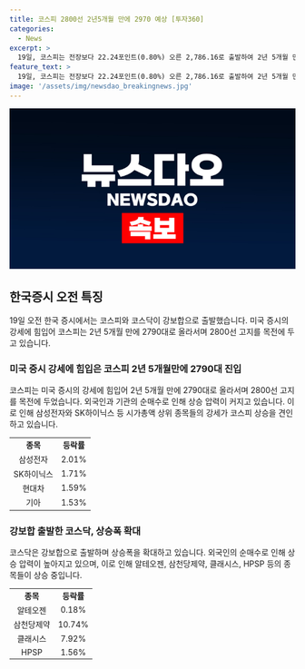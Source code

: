 ```yaml
---
title: 코스피 2800선 2년5개월 만에 2970 예상 [투자360]
categories:
  - News
excerpt: >
  19일, 코스피는 전장보다 22.24포인트(0.80%) 오른 2,786.16로 출발하여 2년 5개월 만에 최고치를 기록했다. 미국 증시의 강세와 외국인과 기관의 매수세로 인해 상승 압력이 커졌으며, 삼성전자와 SK하이닉스가 강세를 보여 시가총액 상위 종목 중 삼성전자가 2.01%, SK하이닉스가 1.71% 상승했다. 이에 따라 코스피 및 코스닥 지수는 상승세를 이어가는 가운데, 외국인이 순매수세를 보이고 있으며, 미국의 소매판매가 기대치를 밑돌면서 금리 인하에 대한 기대감이 커지고 있다.
feature_text: >
  19일, 코스피는 전장보다 22.24포인트(0.80%) 오른 2,786.16로 출발하여 2년 5개월 만에 최고치를 기록했다. 미국 증시의 강세와 외국인과 기관의 매수세로 인해 상승 압력이 커졌으며, 삼성전자와 SK하이닉스가 강세를 보여 시가총액 상위 종목 중 삼성전자가 2.01%, SK하이닉스가 1.71% 상승했다. 이에 따라 코스피 및 코스닥 지수는 상승세를 이어가는 가운데, 외국인이 순매수세를 보이고 있으며, 미국의 소매판매가 기대치를 밑돌면서 금리 인하에 대한 기대감이 커지고 있다.
image: '/assets/img/newsdao_breakingnews.jpg'
---
```


<p><img src="/assets/img/newsdao_breakingnews.jpg" alt="pcversion 속보" /></p>

<h2 data-ke-size="size26">한국증시 오전 특징</h2>

<p data-ke-size="size16">19일 오전 한국 증시에서는 코스피와 코스닥이 강보합으로 출발했습니다. 미국 증시의 강세에 힘입어 코스피는 2년 5개월 만에 2790대로 올라서며 2800선 고지를 목전에 두고 있습니다.</p>

<h3>미국 증시 강세에 힘입은 코스피 2년 5개월만에 2790대 진입</h3>

<p data-ke-size="size16">코스피는 미국 증시의 강세에 힘입어 2년 5개월 만에 2790대로 올라서며 2800선 고지를 목전에 두었습니다. 외국인과 기관의 순매수로 인해 상승 압력이 커지고 있습니다. 이로 인해 삼성전자와 SK하이닉스 등 시가총액 상위 종목들의 강세가 코스피 상승을 견인하고 있습니다.</p>

<table>
  <tr>
    <td style="text-align: center; height: 17px;"><b>종목</b></td>
    <td style="text-align: center; height: 17px;"><b>등락률</b></td>
  </tr>
  <tr>
    <td style="text-align: center; height: 17px;">삼성전자</td>
    <td style="text-align: center; height: 17px;">2.01%</td>
  </tr>
  <tr>
    <td style="text-align: center; height: 17px;">SK하이닉스</td>
    <td style="text-align: center; height: 17px;">1.71%</td>
  </tr>
  <tr>
    <td style="text-align: center; height: 17px;">현대차</td>
    <td style="text-align: center; height: 17px;">1.59%</td>
  </tr>
  <tr>
    <td style="text-align: center; height: 17px;">기아</td>
    <td style="text-align: center; height: 17px;">1.53%</td>
  </tr>
</table>

<h3>강보합 출발한 코스닥, 상승폭 확대</h3>

<p data-ke-size="size16">코스닥은 강보합으로 출발하며 상승폭을 확대하고 있습니다. 외국인의 순매수로 인해 상승 압력이 높아지고 있으며, 이로 인해 알테오젠, 삼천당제약, 클래시스, HPSP 등의 종목들이 상승 중입니다.</p>

<table>
  <tr>
    <td style="text-align: center; height: 17px;"><b>종목</b></td>
    <td style="text-align: center; height: 17px;"><b>등락률</b></td>
  </tr>
  <tr>
    <td style="text-align: center; height: 17px;">알테오젠</td>
    <td style="text-align: center; height: 17px;">0.18%</td>
  </tr>
  <tr>
    <td style="text-align: center; height: 17px;">삼천당제약</td>
    <td style="text-align: center; height: 17px;">10.74%</td>
  </tr>
  <tr>
    <td style="text-align: center; height: 17px;">클래시스</td>
    <td style="text-align: center; height: 17px;">7.92%</td>
  </tr>
  <tr>
    <td style="text-align: center; height: 17px;">HPSP</td>
    <td style="text-align: center; height: 17px;">1.56%</td>
  </tr>
</table>

<p data-ke-size="size16">&nbsp;</p>

